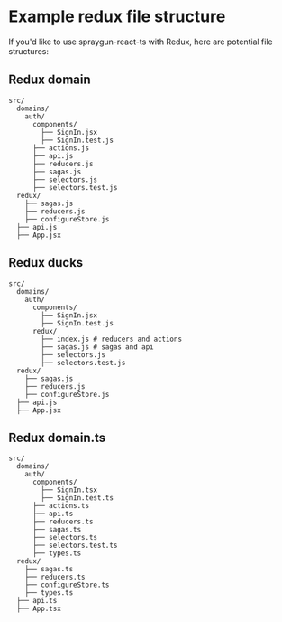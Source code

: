 # Example redux file structure

If you'd like to use spraygun-react-ts with Redux, here are potential file structures:

## Redux domain

```
src/
  domains/
    auth/
      components/
        ├── SignIn.jsx
        ├── SignIn.test.js
      ├── actions.js
      ├── api.js
      ├── reducers.js
      ├── sagas.js
      ├── selectors.js
      ├── selectors.test.js
  redux/
    ├── sagas.js
    ├── reducers.js
    ├── configureStore.js
  ├── api.js
  ├── App.jsx
```

## Redux ducks

```
src/
  domains/
    auth/
      components/
        ├── SignIn.jsx
        ├── SignIn.test.js
      redux/
        ├── index.js # reducers and actions
        ├── sagas.js # sagas and api
        ├── selectors.js
        ├── selectors.test.js
  redux/
    ├── sagas.js
    ├── reducers.js
    ├── configureStore.js
  ├── api.js
  ├── App.jsx
```

## Redux domain.ts

```
src/
  domains/
    auth/
      components/
        ├── SignIn.tsx
        ├── SignIn.test.ts
      ├── actions.ts
      ├── api.ts
      ├── reducers.ts
      ├── sagas.ts
      ├── selectors.ts
      ├── selectors.test.ts
      ├── types.ts
  redux/
    ├── sagas.ts
    ├── reducers.ts
    ├── configureStore.ts
    ├── types.ts
  ├── api.ts
  ├── App.tsx
```
